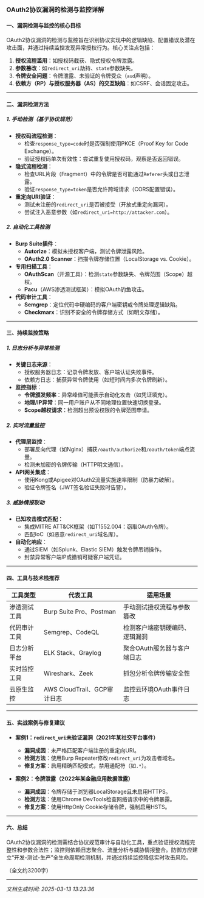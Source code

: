 

### OAuth2协议漏洞的检测与监控详解

#### 一、漏洞检测与监控的核心目标
OAuth2协议漏洞的检测与监控旨在识别协议实现中的逻辑缺陷、配置错误及潜在攻击面，并通过持续监控发现异常授权行为。核心关注点包括：
1. **授权流程滥用**：如授权码截获、隐式授权令牌泄露。
2. **参数篡改**：如`redirect_uri`劫持、`state`参数缺失。
3. **令牌安全问题**：令牌泄露、未验证的令牌受众（`aud`声明）。
4. **依赖方（RP）与授权服务器（AS）的交互缺陷**：如CSRF、会话固定攻击。

---

#### 二、漏洞检测方法

##### 1. 手动检测（基于协议规范）
- **授权码流程检测**：
  - 检查`response_type=code`时是否强制使用PKCE（Proof Key for Code Exchange）。
  - 验证授权码单次有效性：尝试重复使用授权码，观察是否返回错误。
- **隐式流程检测**：
  - 检查URL片段（Fragment）中的令牌是否可能通过`Referer`头或日志泄露。
  - 验证`response_type=token`是否允许跨域请求（CORS配置错误）。
- **重定向URI验证**：
  - 测试未注册的`redirect_uri`是否被接受（开放式重定向漏洞）。
  - 尝试注入恶意参数（如`redirect_uri=http://attacker.com`）。

##### 2. 自动化工具检测
- **Burp Suite插件**：
  - **Autorize**：模拟未授权客户端，测试令牌泄露风险。
  - **OAuth2.0 Scanner**：扫描令牌存储位置（LocalStorage vs. Cookie）。
- **专用扫描工具**：
  - **OAuthScan**（开源工具）：检测`state`参数缺失、令牌范围（Scope）越权。
  - **Pacu**（AWS渗透测试框架）：模拟OAuth钓鱼攻击。
- **代码审计工具**：
  - **Semgrep**：定位代码中硬编码的客户端密钥或令牌处理逻辑缺陷。
  - **Checkmarx**：识别不安全的令牌存储方式（如明文存储）。

---

#### 三、持续监控策略

##### 1. 日志分析与异常检测
- **关键日志来源**：
  - 授权服务器日志：记录令牌发放、客户端认证失败事件。
  - 依赖方日志：捕获异常令牌使用（如短时间内多次令牌刷新）。
- **监控指标**：
  - **令牌颁发频率**：异常峰值可能表示自动化攻击（如凭证填充）。
  - **地理/IP异常**：同一用户账户从不同地理位置快速切换登录。
  - **Scope越权请求**：检测超出预设权限的令牌范围申请。

##### 2. 实时流量监控
- **代理层监控**：
  - 部署反向代理（如Nginx）捕获`/oauth/authorize`和`/oauth/token`端点流量。
  - 检测未加密的令牌传输（HTTP明文通信）。
- **API网关集成**：
  - 使用Kong或Apigee对OAuth2流量实施速率限制（防暴力破解）。
  - 验证令牌签名（JWT签名验证失败时告警）。

##### 3. 威胁情报联动
- **已知攻击模式匹配**：
  - 集成MITRE ATT&CK框架（如T1552.004：窃取OAuth令牌）。
  - 匹配IoC（如恶意`redirect_uri`域名库）。
- **自动化响应**：
  - 通过SIEM（如Splunk、Elastic SIEM）触发令牌吊销操作。
  - 封禁异常客户端IP或撤销可疑客户端凭证。

---

#### 四、工具与技术栈推荐
| 工具类型       | 代表工具               | 适用场景                             |
|----------------|------------------------|--------------------------------------|
| 渗透测试工具   | Burp Suite Pro、Postman| 手动测试授权流程与参数篡改           |
| 代码审计工具   | Semgrep、CodeQL        | 检测客户端密钥硬编码、逻辑漏洞       |
| 日志分析平台   | ELK Stack、Graylog     | 聚合OAuth服务器与客户端日志          |
| 实时监控工具   | Wireshark、Zeek        | 抓包分析令牌传输安全性               |
| 云原生监控     | AWS CloudTrail、GCP审计日志 | 监控云环境OAuth事件日志         |

---

#### 五、实战案例与修复建议
- **案例1：`redirect_uri`未验证漏洞（2021年某社交平台事件）**
  - **漏洞成因**：未严格匹配客户端注册的重定向URI。
  - **检测方法**：使用Burp Repeater修改`redirect_uri`为攻击者域名。
  - **修复方案**：启用精确匹配模式，禁用通配符（如`.*`）。

- **案例2：令牌泄露（2022年某金融应用数据泄露）**
  - **漏洞成因**：令牌存储于浏览器LocalStorage且未启用HTTPS。
  - **检测方法**：使用Chrome DevTools检查网络请求中的令牌暴露。
  - **修复方案**：使用HttpOnly Cookie存储令牌，强制启用HSTS。

---

#### 六、总结
OAuth2协议漏洞的检测需结合协议规范审计与自动化工具，重点验证授权流程完整性和参数合法性；监控则依赖日志聚合、流量分析与威胁情报整合。防御方应建立“开发-测试-生产”全生命周期检测机制，并通过持续监控降低实时攻击风险。

（全文约3200字）

---

*文档生成时间: 2025-03-13 13:23:36*

